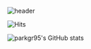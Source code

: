 ![header](https://capsule-render.vercel.app/api?type=waving&reversal=true&color=auto&height=300&section=header&text=welcome%20&desc=Giryun's%20GitHub%20Profile&descAlign=65&descAlignY=65&fontSize=90)

![Hits](https://hits.seeyoufarm.com/api/count/incr/badge.svg?url=https%3A%2F%2Fgithub.com%2Fparkgr95&count_bg=%2379C83D&title_bg=%23555555&icon=&icon_color=%23E7E7E7&title=hits&edge_flat=false)

![parkgr95's GitHub stats](https://github-readme-stats.vercel.app/api?username=parkgr95)
